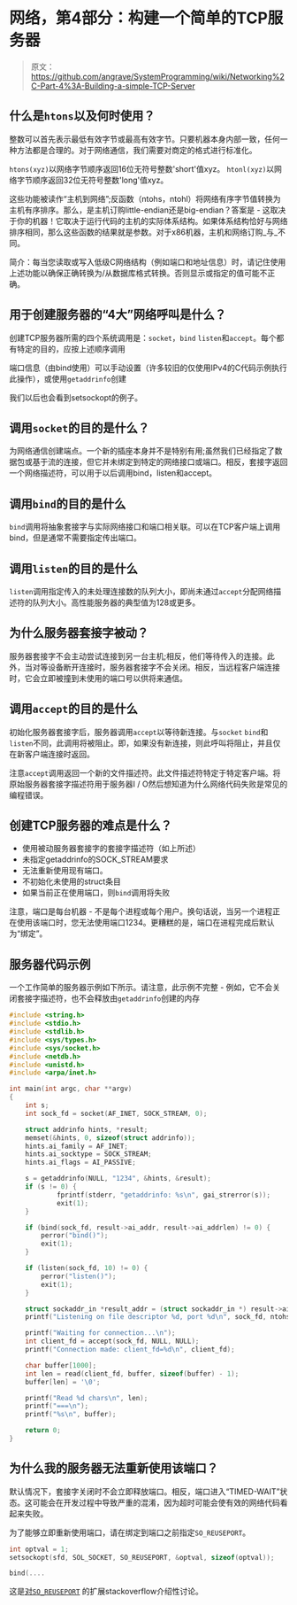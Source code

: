 # 网络，第4部分：构建一个简单的TCP服务器

> 原文：<https://github.com/angrave/SystemProgramming/wiki/Networking%2C-Part-4%3A-Building-a-simple-TCP-Server>

## 什么是`htons`以及何时使用？

整数可以首先表示最低有效字节或最高有效字节。只要机器本身内部一致，任何一种方法都是合理的。对于网络通信，我们需要对商定的格式进行标准化。

`htons(xyz)`以网络字节顺序返回16位无符号整数'short'值xyz。 `htonl(xyz)`以网络字节顺序返回32位无符号整数'long'值xyz。

这些功能被读作“主机到网络”;反函数（ntohs，ntohl）将网络有序字节值转换为主机有序排序。那么，是主机订购little-endian还是big-endian？答案是 - 这取决于你的机器！它取决于运行代码的主机的实际体系结构。如果体系结构恰好与网络排序相同，那么这些函数的结果就是参数。对于x86机器，主机和网络订购_与_不同。

简介：每当您读取或写入低级C网络结构（例如端口和地址信息）时，请记住使用上述功能以确保正确转换为/从数据库格式转换。否则显示或指定的值可能不正确。

## 用于创建服务器的“4大”网络呼叫是什么？

创建TCP服务器所需的四个系统调用是：`socket`，`bind` `listen`和`accept`。每个都有特定的目的，应按上述顺序调用

端口信息（由bind使用）可以手动设置（许多较旧的仅使用IPv4的C代码示例执行此操作），或使用`getaddrinfo`创建

我们以后也会看到setsockopt的例子。

## 调用`socket`的目的是什么？

为网络通信创建端点。一个新的插座本身并不是特别有用;虽然我们已经指定了数据包或基于流的连接，但它并未绑定到特定的网络接口或端口。相反，套接字返回一个网络描述符，可以用于以后调用bind，listen和accept。

## 调用`bind`的目的是什么

`bind`调用将抽象套接字与实际网络接口和端口相关联。可以在TCP客户端上调用bind，但是通常不需要指定传出端口。

## 调用`listen`的目的是什么

`listen`调用指定传入的未处理连接数的队列大小，即尚未通过`accept`分配网络描述符的队列大小。高性能服务器的典型值为128或更多。

## 为什么服务器套接字被动？

服务器套接字不会主动尝试连接到另一台主机;相反，他们等待传入的连接。此外，当对等设备断开连接时，服务器套接字不会关闭。相反，当远程客户端连接时，它会立即被撞到未使用的端口号以供将来通信。

## 调用`accept`的目的是什么

初始化服务器套接字后，服务器调用`accept`以等待新连接。与`socket` `bind`和`listen`不同，此调用将被阻止。即，如果没有新连接，则此呼叫将阻止，并且仅在新客户端连接时返回。

注意`accept`调用返回一个新的文件描述符。此文件描述符特定于特定客户端。将原始服务器套接字描述符用于服务器I / O然后想知道为什么网络代码失败是常见的编程错误。

## 创建TCP服务器的难点是什么？

*   使用被动服务器套接字的套接字描述符（如上所述）
*   未指定getaddrinfo的SOCK_STREAM要求
*   无法重新使用现有端口。
*   不初始化未使用的struct条目
*   如果当前正在使用端口，则`bind`调用将失败

注意，端口是每台机器 - 不是每个进程或每个用户。换句话说，当另一个进程正在使用该端口时，您无法使用端口1234。更糟糕的是，端口在进程完成后默认为“绑定”。

## 服务器代码示例

一个工作简单的服务器示例如下所示。请注意，此示例不完整 - 例如，它不会关闭套接字描述符，也不会释放由`getaddrinfo`创建的内存

```c
#include <string.h>
#include <stdio.h>
#include <stdlib.h>
#include <sys/types.h>
#include <sys/socket.h>
#include <netdb.h>
#include <unistd.h>
#include <arpa/inet.h>

int main(int argc, char **argv)
{
    int s;
    int sock_fd = socket(AF_INET, SOCK_STREAM, 0);

    struct addrinfo hints, *result;
    memset(&hints, 0, sizeof(struct addrinfo));
    hints.ai_family = AF_INET;
    hints.ai_socktype = SOCK_STREAM;
    hints.ai_flags = AI_PASSIVE;

    s = getaddrinfo(NULL, "1234", &hints, &result);
    if (s != 0) {
            fprintf(stderr, "getaddrinfo: %s\n", gai_strerror(s));
            exit(1);
    }

    if (bind(sock_fd, result->ai_addr, result->ai_addrlen) != 0) {
        perror("bind()");
        exit(1);
    }

    if (listen(sock_fd, 10) != 0) {
        perror("listen()");
        exit(1);
    }

    struct sockaddr_in *result_addr = (struct sockaddr_in *) result->ai_addr;
    printf("Listening on file descriptor %d, port %d\n", sock_fd, ntohs(result_addr->sin_port));

    printf("Waiting for connection...\n");
    int client_fd = accept(sock_fd, NULL, NULL);
    printf("Connection made: client_fd=%d\n", client_fd);

    char buffer[1000];
    int len = read(client_fd, buffer, sizeof(buffer) - 1);
    buffer[len] = '\0';

    printf("Read %d chars\n", len);
    printf("===\n");
    printf("%s\n", buffer);

    return 0;
}
```

## 为什么我的服务器无法重新使用该端口？

默认情况下，套接字关闭时不会立即释放端口。相反，端口进入“TIMED-WAIT”状态。这可能会在开发过程中导致严重的混淆，因为超时可能会使有效的网络代码看起来失败。

为了能够立即重新使用端口，请在绑定到端口之前指定`SO_REUSEPORT`。

```c
int optval = 1;
setsockopt(sfd, SOL_SOCKET, SO_REUSEPORT, &optval, sizeof(optval));

bind(....
```

这是[对`SO_REUSEPORT`](http://stackoverflow.com/questions/14388706/socket-options-so-reuseaddr-and-so-reuseport-how-do-they-differ-do-they-mean-t) 的扩展stackoverflow介绍性讨论。